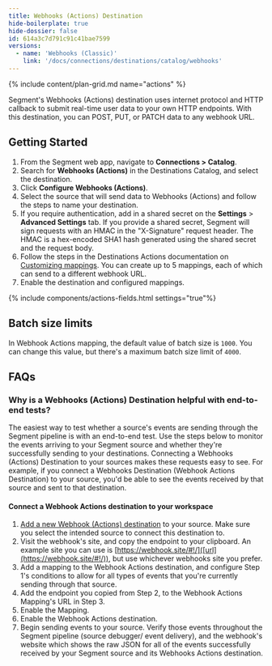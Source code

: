 ```yaml
---
title: Webhooks (Actions) Destination
hide-boilerplate: true
hide-dossier: false
id: 614a3c7d791c91c41bae7599
versions:
  - name: 'Webhooks (Classic)'
    link: '/docs/connections/destinations/catalog/webhooks'
---
```


{% include content/plan-grid.md name="actions" %}

Segment's Webhooks (Actions) destination uses internet protocol and HTTP callback to submit real-time user data to your own HTTP endpoints. With this destination, you can POST, PUT, or PATCH data to any webhook URL.

## Getting Started

1. From the Segment web app, navigate to **Connections > Catalog**.
2. Search for **Webhooks (Actions)** in the Destinations Catalog, and select the destination.
3. Click **Configure Webhooks (Actions)**.
4. Select the source that will send data to Webhooks (Actions) and follow the steps to name your destination.
5. If you require authentication, add in a shared secret on the **Settings** > **Advanced Settings** tab. If you provide a shared secret, Segment will sign requests with an HMAC in the "X-Signature" request header. The HMAC is a hex-encoded SHA1 hash generated using the shared secret and the request body.
6. Follow the steps in the Destinations Actions documentation on [Customizing mappings](/docs/connections/destinations/actions/#customize-mappings). You can create up to 5 mappings, each of which can send to a different webhook URL.
7. Enable the destination and configured mappings.

{% include components/actions-fields.html settings="true"%}

## Batch size limits

In Webhook Actions mapping, the default value of batch size is `1000`. You can change this value, but there's a maximum batch size limit of `4000`. 

## FAQs

### Why is a Webhooks (Actions) Destination helpful with end-to-end tests?
The easiest way to test whether a source's events are sending through the Segment pipeline is with an end-to-end test. Use the steps below to monitor the events arriving to your Segment source and whether they're successfully sending to your destinations. Connecting a Webhooks (Actions) Destination to your sources makes these requests easy to see. For example, if you connect a Webhooks Destination (Webhook Actions Destination) to your source, you'd be able to see the events received by that source and sent to that destination.

#### Connect a Webhook Actions destination to your workspace
1. [Add a new Webhook (Actions) destination](https://app.segment.com/goto-my-workspace/destinations/catalog/actions-webhook) to your source. Make sure you select the intended source to connect this destination to.
2. Visit the webhook's site, and copy the endpoint to your clipboard. An example site you can use is [https://webhook.site/#!/]([url](https://webhook.site/#!/)), but use whichever webhooks site you prefer.
3. Add a mapping to the Webhook Actions destination, and configure Step 1's conditions to allow for all types of events that you're currently sending through that source.
4. Add the endpoint you copied from Step 2, to the Webhook Actions Mapping's URL in Step 3.
5. Enable the Mapping.
6. Enable the Webhook Actions destination.
7. Begin sending events to your source. Verify those events throughout the Segment pipeline (source debugger/ event delivery), and the webhook's website which shows the raw JSON for all of the events successfully received by your Segment source and its Webhooks Actions destination.
